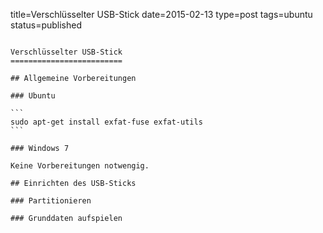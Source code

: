 title=Verschlüsselter USB-Stick
date=2015-02-13
type=post
tags=ubuntu
status=published
~~~~~~

Verschlüsselter USB-Stick
=========================

## Allgemeine Vorbereitungen

### Ubuntu

```
sudo apt-get install exfat-fuse exfat-utils
```

### Windows 7

Keine Vorbereitungen notwengig.

## Einrichten des USB-Sticks

### Partitionieren

### Grunddaten aufspielen
